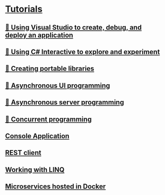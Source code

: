 # [Tutorials](index.md)
## [🔧 Using Visual Studio to create, debug, and deploy an application](create-debug-deploy.md)
## [🔧 Using C# Interactive to explore and experiment](exploring-with-csharp-interactive.md)
## [🔧 Creating portable libraries](creating-portable-libraries.md)
## [🔧 Asynchronous UI programming](asynchronous-ui-programming.md)
## [🔧 Asynchronous server programming](asynchronous-server-programming.md)
## [🔧 Concurrent programming](concurrent-programming.md)
## [Console Application](console-teleprompter.md)
## [REST client](console-webapiclient.md)
## [Working with LINQ](working-with-linq.md)
## [Microservices hosted in Docker](microservices.md)
